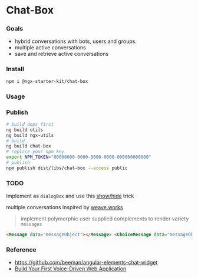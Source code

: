# Chat-Box

### Goals

- hybrid conversations with bots, users and groups.
- multiple active conversations
- save and retrieve active conversations

### Install

```bash
npm i @ngx-starter-kit/chat-box
```

### Usage

### Publish

```bash
# build deps first
ng build utils
ng build ngx-utils
# build
ng build chat-box
# replace your npm key
export NPM_TOKEN="00000000-0000-0000-0000-000000000000"
# publish
npm publish dist/libs/chat-box --access public
```

### TODO

Implement as `dialogBox` and use this [show/hide](https://github.com/angular/components/blob/master/src/dev-app/dialog/dialog-demo.ts#L131) trick

multiple conversations inspired by [weave.works](https://www.weave.works/)

> implement polymorphic user supplied complements to render variety `messages`

```html
<Message data="messageObject"></Message> <ChoiceMessage data="messageObject"></ChoiceMessage>
```

### Reference

- https://github.com/beeman/angular-elements-chat-widget
- [Build Your First Voice-Driven Web Application](https://luixaviles.com/2020/07/build-your-first-voice-driven-web-app/)
